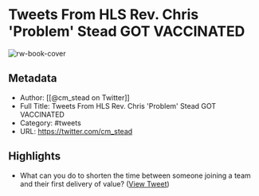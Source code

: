 # Tweets From HLS Rev. Chris 'Problem' Stead GOT VACCINATED

![rw-book-cover](https://pbs.twimg.com/profile_images/1048226299444002816/-4TwVZei.jpg)

## Metadata
- Author: [[@cm_stead on Twitter]]
- Full Title: Tweets From HLS Rev. Chris 'Problem' Stead GOT VACCINATED
- Category: #tweets
- URL: https://twitter.com/cm_stead

## Highlights
- What can you do to shorten the time between someone joining a team and their first delivery of value? ([View Tweet](https://twitter.com/cm_stead/status/1460340349868462087))
